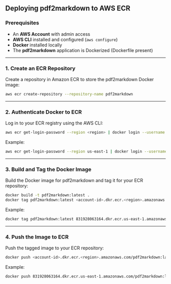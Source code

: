 ## Deploying pdf2markdown to AWS ECR

### Prerequisites

- An **AWS Account** with admin access
- **AWS CLI** installed and configured (`aws configure`)
- **Docker** installed locally
- The **pdf2markdown** application is Dockerized (Dockerfile present)

---

### 1. Create an ECR Repository

Create a repository in Amazon ECR to store the pdf2markdown Docker image:

```bash
aws ecr create-repository --repository-name pdf2markdown
```

---

### 2. Authenticate Docker to ECR

Log in to your ECR registry using the AWS CLI:

```bash
aws ecr get-login-password --region <region> | docker login --username AWS --password-stdin <account-id>.dkr.ecr.<region>.amazonaws.com
```

Example:

```bash
aws ecr get-login-password --region us-east-1 | docker login --username AWS --password-stdin 831928063164.dkr.ecr.us-east-1.amazonaws.com
```

---

### 3. Build and Tag the Docker Image

Build the Docker image for pdf2markdown and tag it for your ECR repository:

```bash
docker build -t pdf2markdown:latest .
docker tag pdf2markdown:latest <account-id>.dkr.ecr.<region>.amazonaws.com/pdf2markdown:latest
```

Example:

```bash
docker tag pdf2markdown:latest 831928063164.dkr.ecr.us-east-1.amazonaws.com/pdf2markdown:latest
```

---

### 4. Push the Image to ECR

Push the tagged image to your ECR repository:

```bash
docker push <account-id>.dkr.ecr.<region>.amazonaws.com/pdf2markdown:latest
```

Example:

```bash
docker push 831928063164.dkr.ecr.us-east-1.amazonaws.com/pdf2markdown:latest
```
